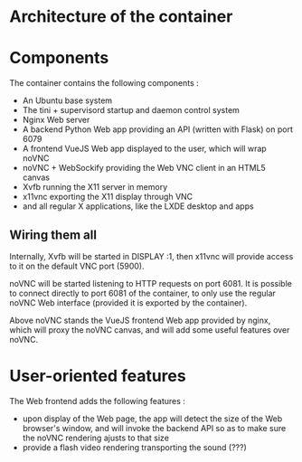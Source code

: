 # Architecture of the container #

Components
============

The container contains the following components :
- An Ubuntu base system
- The tini + supervisord startup and daemon control system
- Nginx Web server
- A backend Python Web app providing an API (written with
  Flask) on port 6079
- A frontend VueJS Web app displayed to the user, which will wrap noVNC
- noVNC + WebSockify providing the Web VNC client in an HTML5 canvas
- Xvfb running the X11 server in memory
- x11vnc exporting the X11 display through VNC
- and all regular X applications, like the LXDE desktop and apps

Wiring them all
------------------

Internally, Xvfb will be started in DISPLAY :1, then x11vnc will
provide access to it on the default VNC port (5900).

noVNC will be started listening to HTTP requests on port 6081.
It is possible to connect directly to port 6081 of the container, to
only use the regular noVNC Web interface (provided it is exported by
the container).

Above noVNC stands the VueJS frontend Web app provided by nginx, which
will proxy the noVNC canvas, and will add some useful features over
noVNC.

User-oriented features
==========================

The Web frontend adds the following features :
- upon display of the Web page, the app will detect the size of the
  Web browser's window, and will invoke the backend API so as to make
  sure the noVNC rendering ajusts to that size
- provide a flash video rendering transporting the sound (???)

